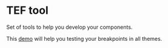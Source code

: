 # TEF tool

Set of tools to help you develop your components.

This [demo](http://tef-components.github.io/tools/index.html) will help you testing your breakpoints in all themes.
